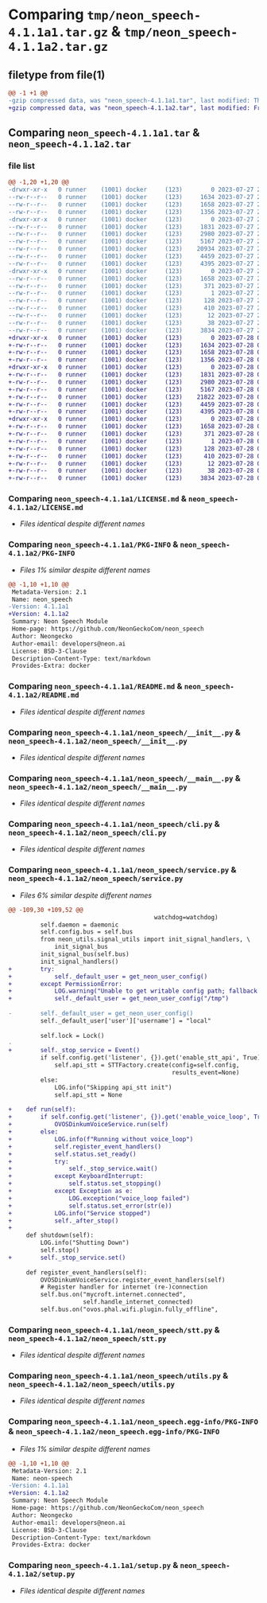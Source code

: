# Comparing `tmp/neon_speech-4.1.1a1.tar.gz` & `tmp/neon_speech-4.1.1a2.tar.gz`

## filetype from file(1)

```diff
@@ -1 +1 @@
-gzip compressed data, was "neon_speech-4.1.1a1.tar", last modified: Thu Jul 27 22:59:56 2023, max compression
+gzip compressed data, was "neon_speech-4.1.1a2.tar", last modified: Fri Jul 28 00:51:28 2023, max compression
```

## Comparing `neon_speech-4.1.1a1.tar` & `neon_speech-4.1.1a2.tar`

### file list

```diff
@@ -1,20 +1,20 @@
-drwxr-xr-x   0 runner    (1001) docker     (123)        0 2023-07-27 22:59:56.847667 neon_speech-4.1.1a1/
--rw-r--r--   0 runner    (1001) docker     (123)     1634 2023-07-27 22:59:51.000000 neon_speech-4.1.1a1/LICENSE.md
--rw-r--r--   0 runner    (1001) docker     (123)     1658 2023-07-27 22:59:56.847667 neon_speech-4.1.1a1/PKG-INFO
--rw-r--r--   0 runner    (1001) docker     (123)     1356 2023-07-27 22:59:51.000000 neon_speech-4.1.1a1/README.md
-drwxr-xr-x   0 runner    (1001) docker     (123)        0 2023-07-27 22:59:56.843667 neon_speech-4.1.1a1/neon_speech/
--rw-r--r--   0 runner    (1001) docker     (123)     1831 2023-07-27 22:59:51.000000 neon_speech-4.1.1a1/neon_speech/__init__.py
--rw-r--r--   0 runner    (1001) docker     (123)     2980 2023-07-27 22:59:51.000000 neon_speech-4.1.1a1/neon_speech/__main__.py
--rw-r--r--   0 runner    (1001) docker     (123)     5167 2023-07-27 22:59:51.000000 neon_speech-4.1.1a1/neon_speech/cli.py
--rw-r--r--   0 runner    (1001) docker     (123)    20934 2023-07-27 22:59:51.000000 neon_speech-4.1.1a1/neon_speech/service.py
--rw-r--r--   0 runner    (1001) docker     (123)     4459 2023-07-27 22:59:51.000000 neon_speech-4.1.1a1/neon_speech/stt.py
--rw-r--r--   0 runner    (1001) docker     (123)     4395 2023-07-27 22:59:51.000000 neon_speech-4.1.1a1/neon_speech/utils.py
-drwxr-xr-x   0 runner    (1001) docker     (123)        0 2023-07-27 22:59:56.847667 neon_speech-4.1.1a1/neon_speech.egg-info/
--rw-r--r--   0 runner    (1001) docker     (123)     1658 2023-07-27 22:59:56.000000 neon_speech-4.1.1a1/neon_speech.egg-info/PKG-INFO
--rw-r--r--   0 runner    (1001) docker     (123)      371 2023-07-27 22:59:56.000000 neon_speech-4.1.1a1/neon_speech.egg-info/SOURCES.txt
--rw-r--r--   0 runner    (1001) docker     (123)        1 2023-07-27 22:59:56.000000 neon_speech-4.1.1a1/neon_speech.egg-info/dependency_links.txt
--rw-r--r--   0 runner    (1001) docker     (123)      128 2023-07-27 22:59:56.000000 neon_speech-4.1.1a1/neon_speech.egg-info/entry_points.txt
--rw-r--r--   0 runner    (1001) docker     (123)      410 2023-07-27 22:59:56.000000 neon_speech-4.1.1a1/neon_speech.egg-info/requires.txt
--rw-r--r--   0 runner    (1001) docker     (123)       12 2023-07-27 22:59:56.000000 neon_speech-4.1.1a1/neon_speech.egg-info/top_level.txt
--rw-r--r--   0 runner    (1001) docker     (123)       38 2023-07-27 22:59:56.847667 neon_speech-4.1.1a1/setup.cfg
--rw-r--r--   0 runner    (1001) docker     (123)     3834 2023-07-27 22:59:51.000000 neon_speech-4.1.1a1/setup.py
+drwxr-xr-x   0 runner    (1001) docker     (123)        0 2023-07-28 00:51:28.277692 neon_speech-4.1.1a2/
+-rw-r--r--   0 runner    (1001) docker     (123)     1634 2023-07-28 00:51:21.000000 neon_speech-4.1.1a2/LICENSE.md
+-rw-r--r--   0 runner    (1001) docker     (123)     1658 2023-07-28 00:51:28.277692 neon_speech-4.1.1a2/PKG-INFO
+-rw-r--r--   0 runner    (1001) docker     (123)     1356 2023-07-28 00:51:21.000000 neon_speech-4.1.1a2/README.md
+drwxr-xr-x   0 runner    (1001) docker     (123)        0 2023-07-28 00:51:28.277692 neon_speech-4.1.1a2/neon_speech/
+-rw-r--r--   0 runner    (1001) docker     (123)     1831 2023-07-28 00:51:21.000000 neon_speech-4.1.1a2/neon_speech/__init__.py
+-rw-r--r--   0 runner    (1001) docker     (123)     2980 2023-07-28 00:51:21.000000 neon_speech-4.1.1a2/neon_speech/__main__.py
+-rw-r--r--   0 runner    (1001) docker     (123)     5167 2023-07-28 00:51:21.000000 neon_speech-4.1.1a2/neon_speech/cli.py
+-rw-r--r--   0 runner    (1001) docker     (123)    21822 2023-07-28 00:51:21.000000 neon_speech-4.1.1a2/neon_speech/service.py
+-rw-r--r--   0 runner    (1001) docker     (123)     4459 2023-07-28 00:51:21.000000 neon_speech-4.1.1a2/neon_speech/stt.py
+-rw-r--r--   0 runner    (1001) docker     (123)     4395 2023-07-28 00:51:21.000000 neon_speech-4.1.1a2/neon_speech/utils.py
+drwxr-xr-x   0 runner    (1001) docker     (123)        0 2023-07-28 00:51:28.277692 neon_speech-4.1.1a2/neon_speech.egg-info/
+-rw-r--r--   0 runner    (1001) docker     (123)     1658 2023-07-28 00:51:28.000000 neon_speech-4.1.1a2/neon_speech.egg-info/PKG-INFO
+-rw-r--r--   0 runner    (1001) docker     (123)      371 2023-07-28 00:51:28.000000 neon_speech-4.1.1a2/neon_speech.egg-info/SOURCES.txt
+-rw-r--r--   0 runner    (1001) docker     (123)        1 2023-07-28 00:51:28.000000 neon_speech-4.1.1a2/neon_speech.egg-info/dependency_links.txt
+-rw-r--r--   0 runner    (1001) docker     (123)      128 2023-07-28 00:51:28.000000 neon_speech-4.1.1a2/neon_speech.egg-info/entry_points.txt
+-rw-r--r--   0 runner    (1001) docker     (123)      410 2023-07-28 00:51:28.000000 neon_speech-4.1.1a2/neon_speech.egg-info/requires.txt
+-rw-r--r--   0 runner    (1001) docker     (123)       12 2023-07-28 00:51:28.000000 neon_speech-4.1.1a2/neon_speech.egg-info/top_level.txt
+-rw-r--r--   0 runner    (1001) docker     (123)       38 2023-07-28 00:51:28.277692 neon_speech-4.1.1a2/setup.cfg
+-rw-r--r--   0 runner    (1001) docker     (123)     3834 2023-07-28 00:51:21.000000 neon_speech-4.1.1a2/setup.py
```

### Comparing `neon_speech-4.1.1a1/LICENSE.md` & `neon_speech-4.1.1a2/LICENSE.md`

 * *Files identical despite different names*

### Comparing `neon_speech-4.1.1a1/PKG-INFO` & `neon_speech-4.1.1a2/PKG-INFO`

 * *Files 1% similar despite different names*

```diff
@@ -1,10 +1,10 @@
 Metadata-Version: 2.1
 Name: neon_speech
-Version: 4.1.1a1
+Version: 4.1.1a2
 Summary: Neon Speech Module
 Home-page: https://github.com/NeonGeckoCom/neon_speech
 Author: Neongecko
 Author-email: developers@neon.ai
 License: BSD-3-Clause
 Description-Content-Type: text/markdown
 Provides-Extra: docker
```

### Comparing `neon_speech-4.1.1a1/README.md` & `neon_speech-4.1.1a2/README.md`

 * *Files identical despite different names*

### Comparing `neon_speech-4.1.1a1/neon_speech/__init__.py` & `neon_speech-4.1.1a2/neon_speech/__init__.py`

 * *Files identical despite different names*

### Comparing `neon_speech-4.1.1a1/neon_speech/__main__.py` & `neon_speech-4.1.1a2/neon_speech/__main__.py`

 * *Files identical despite different names*

### Comparing `neon_speech-4.1.1a1/neon_speech/cli.py` & `neon_speech-4.1.1a2/neon_speech/cli.py`

 * *Files identical despite different names*

### Comparing `neon_speech-4.1.1a1/neon_speech/service.py` & `neon_speech-4.1.1a2/neon_speech/service.py`

 * *Files 6% similar despite different names*

```diff
@@ -109,30 +109,52 @@
                                         watchdog=watchdog)
         self.daemon = daemonic
         self.config.bus = self.bus
         from neon_utils.signal_utils import init_signal_handlers, \
             init_signal_bus
         init_signal_bus(self.bus)
         init_signal_handlers()
+        try:
+            self._default_user = get_neon_user_config()
+        except PermissionError:
+            LOG.warning("Unable to get writable config path; fallback to /tmp")
+            self._default_user = get_neon_user_config("/tmp")
 
-        self._default_user = get_neon_user_config()
         self._default_user['user']['username'] = "local"
 
         self.lock = Lock()
-
+        self._stop_service = Event()
         if self.config.get('listener', {}).get('enable_stt_api', True):
             self.api_stt = STTFactory.create(config=self.config,
                                              results_event=None)
         else:
             LOG.info("Skipping api_stt init")
             self.api_stt = None
 
+    def run(self):
+        if self.config.get('listener', {}).get('enable_voice_loop', True):
+            OVOSDinkumVoiceService.run(self)
+        else:
+            LOG.info(f"Running without voice_loop")
+            self.register_event_handlers()
+            self.status.set_ready()
+            try:
+                self._stop_service.wait()
+            except KeyboardInterrupt:
+                self.status.set_stopping()
+            except Exception as e:
+                LOG.exception("voice_loop failed")
+                self.status.set_error(str(e))
+            LOG.info("Service stopped")
+            self._after_stop()
+
     def shutdown(self):
         LOG.info("Shutting Down")
         self.stop()
+        self._stop_service.set()
 
     def register_event_handlers(self):
         OVOSDinkumVoiceService.register_event_handlers(self)
         # Register handler for internet (re-)connection
         self.bus.on("mycroft.internet.connected",
                     self.handle_internet_connected)
         self.bus.on("ovos.phal.wifi.plugin.fully_offline",
```

### Comparing `neon_speech-4.1.1a1/neon_speech/stt.py` & `neon_speech-4.1.1a2/neon_speech/stt.py`

 * *Files identical despite different names*

### Comparing `neon_speech-4.1.1a1/neon_speech/utils.py` & `neon_speech-4.1.1a2/neon_speech/utils.py`

 * *Files identical despite different names*

### Comparing `neon_speech-4.1.1a1/neon_speech.egg-info/PKG-INFO` & `neon_speech-4.1.1a2/neon_speech.egg-info/PKG-INFO`

 * *Files 1% similar despite different names*

```diff
@@ -1,10 +1,10 @@
 Metadata-Version: 2.1
 Name: neon-speech
-Version: 4.1.1a1
+Version: 4.1.1a2
 Summary: Neon Speech Module
 Home-page: https://github.com/NeonGeckoCom/neon_speech
 Author: Neongecko
 Author-email: developers@neon.ai
 License: BSD-3-Clause
 Description-Content-Type: text/markdown
 Provides-Extra: docker
```

### Comparing `neon_speech-4.1.1a1/setup.py` & `neon_speech-4.1.1a2/setup.py`

 * *Files identical despite different names*

